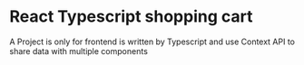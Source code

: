 # React Typescript shopping cart
A Project is only for frontend is written by Typescript and use Context API to share data with multiple components 